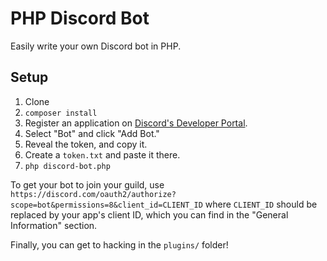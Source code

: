 # PHP Discord Bot

Easily write your own Discord bot in PHP.

## Setup

1. Clone
2. `composer install`
3. Register an application on [Discord's Developer Portal](https://discord.com/developers/applications/).
4. Select "Bot" and click "Add Bot."
5. Reveal the token, and copy it.
6. Create a `token.txt` and paste it there.
7. `php discord-bot.php`

To get your bot to join your guild, use `https://discord.com/oauth2/authorize?scope=bot&permissions=8&client_id=CLIENT_ID` where `CLIENT_ID` should be replaced by your app's client ID, which you can find in the "General Information" section.

Finally, you can get to hacking in the `plugins/` folder!
